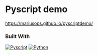 # Pyscript demo

https://mariusops.github.io/pyscriptdemo/

### Built With

[![Pyscript](https://pyscript.net/assets/images/favicon.ico)](https://pyscript.com/)
[![Python](https://www.python.org/static/favicon.ico)](https://python.org/)